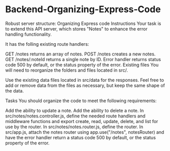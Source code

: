 # Backend-Organizing-Express-Code

Robust server structure: Organizing Express code
Instructions
Your task is to extend this API server, which stores "Notes" to enhance the error handling functionality.

It has the folling existing route handlers:

GET /notes returns an array of notes.
POST /notes creates a new notes.
GET /notes/:noteId returns a single note by ID.
Error handler returns status code 500 by default, or the status property of the error.
Existing files
You will need to reorganize the folders and files located in src/.

Use the existing data files located in src/data for the responses. Feel free to add or remove data from the files as necessary, but keep the same shape of the data.

Tasks
You should organize the code to meet the following requirements:

Add the ability to update a note.
Add the ability to delete a note.
In src/notes/notes.controller.js, define the needed route handlers and middleware functions and export create, read, update, delete, and list for use by the router.
In src/notes/notes.router.js, define the router.
In src/app.js, attach the notes router using app.use("/notes", notesRouter) and have the error handler return a status code 500 by default, or the status property of the error.
